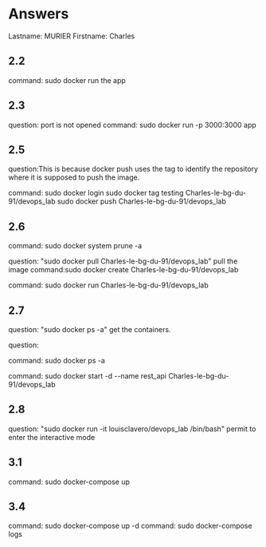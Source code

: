 # Answers

Lastname: MURIER
Firstname: Charles

## 2.2
command: sudo docker run the app

## 2.3
question: port is not opened
command: sudo docker run -p 3000:3000 app

## 2.5
question:This is because docker push uses the tag to identify the repository where it is supposed to push the image.

command: sudo docker login 
sudo docker tag testing Charles-le-bg-du-91/devops_lab 
sudo docker push Charles-le-bg-du-91/devops_lab

## 2.6
command: sudo docker system prune -a 

question: "sudo docker pull Charles-le-bg-du-91/devops_lab" pull the image
command:sudo docker create Charles-le-bg-du-91/devops_lab


command: sudo docker run Charles-le-bg-du-91/devops_lab

## 2.7
question: "sudo docker ps -a" get the containers.


question: 

command: sudo docker ps -a

command:  sudo docker start -d --name rest_api Charles-le-bg-du-91/devops_lab 

## 2.8
question: "sudo docker run -it louisclavero/devops_lab /bin/bash" permit to enter the interactive mode

## 3.1
command: sudo docker-compose up

## 3.4
command: sudo docker-compose up -d
command: sudo docker-compose logs

